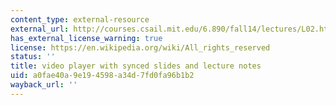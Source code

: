 ```yaml
---
content_type: external-resource
external_url: http://courses.csail.mit.edu/6.890/fall14/lectures/L02.html
has_external_license_warning: true
license: https://en.wikipedia.org/wiki/All_rights_reserved
status: ''
title: video player with synced slides and lecture notes
uid: a0fae40a-9e19-4598-a34d-7fd0fa96b1b2
wayback_url: ''
---
```

